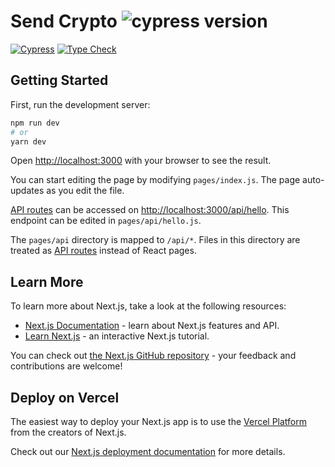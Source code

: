 # Send Crypto ![cypress version](https://img.shields.io/badge/cypress-8.3.1-brightgreen)

<!-- [![ci status][ci image]][ci url] [![badges status][badges image]][badges url] -->

[![Cypress](https://github.com/nwaughachukwuma/send-crypto/actions/workflows/cypress.yml/badge.svg)](https://github.com/nwaughachukwuma/send-crypto/actions/workflows/cypress.yml)
[![Type Check](https://github.com/nwaughachukwuma/send-crypto/actions/workflows/types-check.yml/badge.svg)](https://github.com/nwaughachukwuma/send-crypto/actions/workflows/types-check.yml)

## Getting Started

First, run the development server:

```bash
npm run dev
# or
yarn dev
```

Open [http://localhost:3000](http://localhost:3000) with your browser to see the result.

You can start editing the page by modifying `pages/index.js`. The page auto-updates as you edit the file.

[API routes](https://nextjs.org/docs/api-routes/introduction) can be accessed on [http://localhost:3000/api/hello](http://localhost:3000/api/hello). This endpoint can be edited in `pages/api/hello.js`.

The `pages/api` directory is mapped to `/api/*`. Files in this directory are treated as [API routes](https://nextjs.org/docs/api-routes/introduction) instead of React pages.

## Learn More

To learn more about Next.js, take a look at the following resources:

- [Next.js Documentation](https://nextjs.org/docs) - learn about Next.js features and API.
- [Learn Next.js](https://nextjs.org/learn) - an interactive Next.js tutorial.

You can check out [the Next.js GitHub repository](https://github.com/vercel/next.js/) - your feedback and contributions are welcome!

## Deploy on Vercel

The easiest way to deploy your Next.js app is to use the [Vercel Platform](https://vercel.com/new?utm_medium=default-template&filter=next.js&utm_source=create-next-app&utm_campaign=create-next-app-readme) from the creators of Next.js.

Check out our [Next.js deployment documentation](https://nextjs.org/docs/deployment) for more details.
